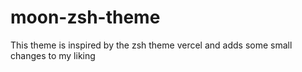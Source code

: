 # moon-zsh-theme

This theme is inspired by the zsh theme vercel and adds some small changes to my liking
